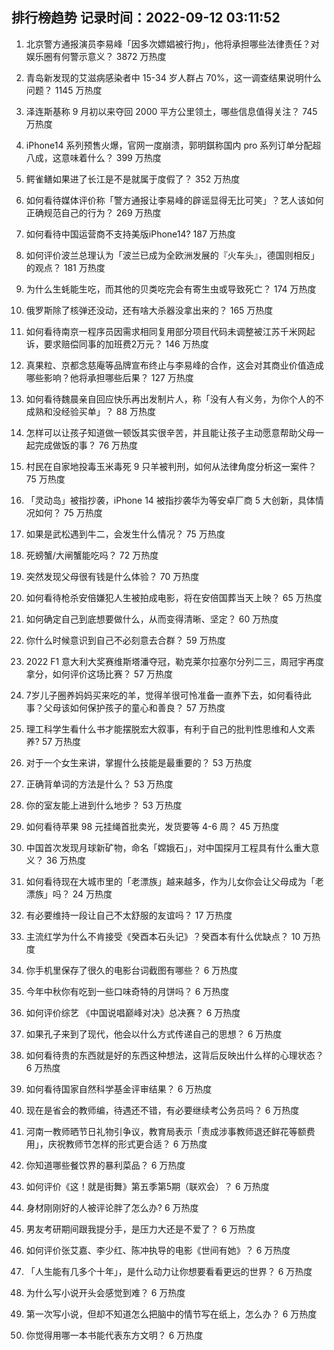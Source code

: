
## 排行榜趋势 记录时间：2022-09-12 03:11:52
  
  1. 北京警方通报演员李易峰「因多次嫖娼被行拘」，他将承担哪些法律责任？对娱乐圈有何警示意义？ 3872 万热度
    
  2. 青岛新发现的艾滋病感染者中 15-34 岁人群占 70%，这一调查结果说明什么问题？ 1145 万热度
    
  3. 泽连斯基称 9 月初以来夺回 2000 平方公里领土，哪些信息值得关注？ 745 万热度
    
  4. iPhone14 系列预售火爆，官网一度崩溃，郭明錤称国内 pro 系列订单分配超八成，这意味着什么？ 399 万热度
    
  5. 鳄雀鳝如果进了长江是不是就属于度假了？ 352 万热度
    
  6. 如何看待媒体评价称「警方通报让李易峰的辟谣显得无比可笑」？艺人该如何正确规范自己的行为？ 269 万热度
    
  7. 如何看待中国运营商不支持美版iPhone14? 187 万热度
    
  8. 如何评价波兰总理认为「波兰已成为全欧洲发展的『火车头』，德国则相反」的观点？ 181 万热度
    
  9. 为什么生蚝能生吃，而其他的贝类吃完会有寄生虫或导致死亡？ 174 万热度
    
  10. 俄罗斯除了核弹还没动，还有啥大杀器没拿出来的？ 165 万热度
    
  11. 如何看待南京一程序员因需求相同复用部分项目代码未调整被江苏千米网起诉，要求赔偿同事的加班费2万元？ 146 万热度
    
  12. 真果粒、京都念慈庵等品牌宣布终止与李易峰的合作，这会对其商业价值造成哪些影响？他将承担哪些后果？ 127 万热度
    
  13. 如何看待魏晨亲自回应快乐再出发制片人，称「没有人有义务，为你个人的不成熟和没经验买单」？ 88 万热度
    
  14. 怎样可以让孩子知道做一顿饭其实很辛苦，并且能让孩子主动愿意帮助父母一起完成做饭的事？ 76 万热度
    
  15. 村民在自家地投毒玉米毒死 9 只羊被判刑，如何从法律角度分析这一案件？ 75 万热度
    
  16. 「灵动岛」被指抄袭，iPhone 14 被指抄袭华为等安卓厂商 5 大创新，具体情况如何？ 75 万热度
    
  17. 如果是武松遇到牛二，会发生什么情况？ 75 万热度
    
  18. 死螃蟹/大闸蟹能吃吗？ 72 万热度
    
  19. 突然发现父母很有钱是什么体验？ 70 万热度
    
  20. 如何看待枪杀安倍嫌犯人生被拍成电影，将在安倍国葬当天上映？ 65 万热度
    
  21. 如何确定自己到底想要做什么，从而变得清晰、坚定？ 60 万热度
    
  22. 你什么时候意识到自己不必刻意去合群？ 59 万热度
    
  23. 2022 F1 意大利大奖赛维斯塔潘夺冠，勒克莱尔拉塞尔分列二三，周冠宇再度拿分，如何评价这场比赛？ 57 万热度
    
  24. 7岁儿子圈养妈妈买来吃的羊，觉得羊很可怜准备一直养下去，如何看待此事？父母该如何保护孩子的童心和善良？ 57 万热度
    
  25. 理工科学生看什么书才能摆脱宏大叙事，有利于自己的批判性思维和人文素养? 57 万热度
    
  26. 对于一个女生来讲，掌握什么技能是最重要的？ 53 万热度
    
  27. 正确背单词的方法是什么？ 53 万热度
    
  28. 你的室友能上进到什么地步？ 53 万热度
    
  29. 如何看待苹果 98 元挂绳首批卖光，发货要等 4-6 周？ 45 万热度
    
  30. 中国首次发现月球新矿物，命名「嫦娥石」，对中国探月工程具有什么重大意义？ 36 万热度
    
  31. 如何看待现在大城市里的「老漂族」越来越多，作为儿女你会让父母成为「老漂族」吗？ 24 万热度
    
  32. 有必要维持一段让自己𣎴太舒服的友谊吗？ 17 万热度
    
  33. 主流红学为什么不肯接受《癸酉本石头记》？癸酉本有什么优缺点？ 10 万热度
    
  34. 你手机里保存了很久的电影台词截图有哪些？ 6 万热度
    
  35. 今年中秋你有吃到一些口味奇特的月饼吗？ 6 万热度
    
  36. 如何评价综艺 《中国说唱巅峰对决》总决赛？ 6 万热度
    
  37. 如果孔子来到了现代，他会以什么方式传递自己的思想？ 6 万热度
    
  38. 如何看待贵的东西就是好的东西这种想法，这背后反映出什么样的心理状态？ 6 万热度
    
  39. 如何看待国家自然科学基金评审结果？ 6 万热度
    
  40. 现在是省会的教师编，待遇还不错，有必要继续考公务员吗？ 6 万热度
    
  41. 河南一教师晒节日礼物引争议，教育局表示「责成涉事教师退还鲜花等额费用」，庆祝教师节怎样的形式更合适？ 6 万热度
    
  42. 你知道哪些餐饮界的暴利菜品？ 6 万热度
    
  43. 如何评价《这！就是街舞》第五季第5期（联欢会）？ 6 万热度
    
  44. 身材刚刚好的人被评论胖了怎么办? 6 万热度
    
  45. 男友考研期间跟我提分手，是压力大还是不爱了？ 6 万热度
    
  46. 如何评价张艾嘉、李少红、陈冲执导的电影《世间有她》？ 6 万热度
    
  47. 「人生能有几多个十年」，是什么动力让你想要看看更远的世界？ 6 万热度
    
  48. 为什么写小说开头会感觉到难？ 6 万热度
    
  49. 第一次写小说，但却不知道怎么把脑中的情节写在纸上，怎么办？ 6 万热度
    
  50. 你觉得用哪一本书能代表东方文明？ 6 万热度
    
